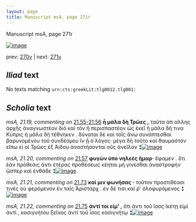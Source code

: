 ```yaml
---
layout: page
title: Manuscript msA, page 271r
---
```


Manuscript msA, page 271r

[![image](http://www.homermultitext.org/iipsrv?OBJ=IIP,1.0&FIF=/project/homer/pyramidal/deepzoom/hmt/vaimg/2017a/VA271RN_0441.tif&WID=100&CVT=JPEG)](http://www.homermultitext.org/ict2/?urn=urn:cite2:hmt:vaimg.2017a:VA271RN_0441)

prev:  [270v](../270v) | next:  [271v](../271v)

## *Iliad* text

No texts matching `urn:cts:greekLit:tlg0012.tlg001:`

## *Scholia* text

*msA, 21.19, commenting on* [21.55-21.56](#21.55-21.56)  <a id="msA_21.19"/> **ἦ μάλα δὴ Τρῶες ,** ταῦτα ἀπ αλλης ἀρχῆς ἀναγνωστέον διὸ καὶ τὸν ῆ περισπαστέον ὡς ἐκεῖ ῆ μάλα δή τινα Κύπρις ῆ μᾶλα δὴ τέθνηκεν . δύναται δὲ καὶ τοῖς ἄνω συνάπτεσθαι βαρυνομένου τοῦ συνδέσμου ἵν ᾗ ὁ λόγος· μέγα δὴ τοῦτο καὶ θαυμαστόν εἴπω εἰ οἱ Τρῶες ἐξ Άιδου ἀναστήσονται οὓς ἀνεῖλον ⁑[![image](http://www.homermultitext.org/iipsrv?OBJ=IIP,1.0&FIF=/project/homer/pyramidal/deepzoom/hmt/vaimg/2017a/VA271RN_0441.tif&RGN=0.646,0.2425,0.188,0.1156&WID=1000&CVT=JPEG)](http://www.homermultitext.org/ict2/?urn=urn:cite2:hmt:vaimg.2017a:VA271RN_0441@0.646,0.2425,0.188,0.1156)

*msA, 21.20, commenting on* [21.57](#21.57)  <a id="msA_21.20"/> **φυγὼν ὑπο νηλεὲς ῆμαρ·** ἔφαμεν . ὅτι ἐὰν πρόθεσις ἀντι ἑτέρας προθέσεως κέηται μὴ γίνεσθαι ἀναστροφήν ὥσπερ καὶ ἐνθάδε ⁑[![image](http://www.homermultitext.org/iipsrv?OBJ=IIP,1.0&FIF=/project/homer/pyramidal/deepzoom/hmt/vaimg/2017a/VA271RN_0441.tif&RGN=0.642,0.3559,0.216,0.0548&WID=1000&CVT=JPEG)](http://www.homermultitext.org/ict2/?urn=urn:cite2:hmt:vaimg.2017a:VA271RN_0441@0.642,0.3559,0.216,0.0548)

*msA, 21.21, commenting on* [21.73](#21.73)  <a id="msA_21.21"/> **καί μιν φωνήσας ·** τοῦτον προστιθέασι τινὲς οὐ φερόμενον ἐν ταῖς Ἀριστάρχ . ἐν δέ τισι καί ῥ' ὀλοφυρόμενος ⁑[![image](http://www.homermultitext.org/iipsrv?OBJ=IIP,1.0&FIF=/project/homer/pyramidal/deepzoom/hmt/vaimg/2017a/VA271RN_0441.tif&RGN=0.179,0.6802,0.561,0.024&WID=1000&CVT=JPEG)](http://www.homermultitext.org/ict2/?urn=urn:cite2:hmt:vaimg.2017a:VA271RN_0441@0.179,0.6802,0.561,0.024)

*msA, 21.22, commenting on* [21.75](#21.75)  <a id="msA_21.22"/> **ἀντί τοι εἰμ’ ,** ὅτι ἀντι τοῦ ἴσος ϊκέτῃ εἰμὶ ἀντὶ , κασιγνήτου ξεῖνος ἀντὶ τοῦ ἶσος κασιγνήτῳ ⁑[![image](http://www.homermultitext.org/iipsrv?OBJ=IIP,1.0&FIF=/project/homer/pyramidal/deepzoom/hmt/vaimg/2017a/VA271RN_0441.tif&RGN=0.182,0.7035,0.55,0.015&WID=1000&CVT=JPEG)](http://www.homermultitext.org/ict2/?urn=urn:cite2:hmt:vaimg.2017a:VA271RN_0441@0.182,0.7035,0.55,0.015)